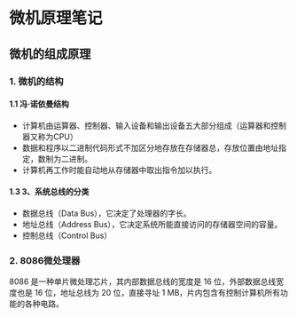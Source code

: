 # 微机原理笔记

## 微机的组成原理

### 1. 微机的结构

#### 1.1 冯·诺依曼结构

+ 计算机由运算器、控制器、输入设备和输出设备五大部分组成（运算器和控制器又称为CPU）
+ 数据和程序以二进制代码形式不加区分地存放在存储器总，存放位置由地址指定，数制为二进制。
+ 计算机再工作时能自动地从存储器中取出指令加以执行。

#### 1.3 3、系统总线的分类
+ 数据总线（Data Bus），它决定了处理器的字长。
+ 地址总线（Address Bus），它决定系统所能直接访问的存储器空间的容量。
+ 控制总线（Control Bus）

### 2. 8086微处理器

8086 是一种单片微处理芯片，其内部数据总线的宽度是 16 位，外部数据总线宽度也是 
16 位，地址总线为 20 位，直接寻址 1 MB，片内包含有控制计算机所有功能的各种电路。

